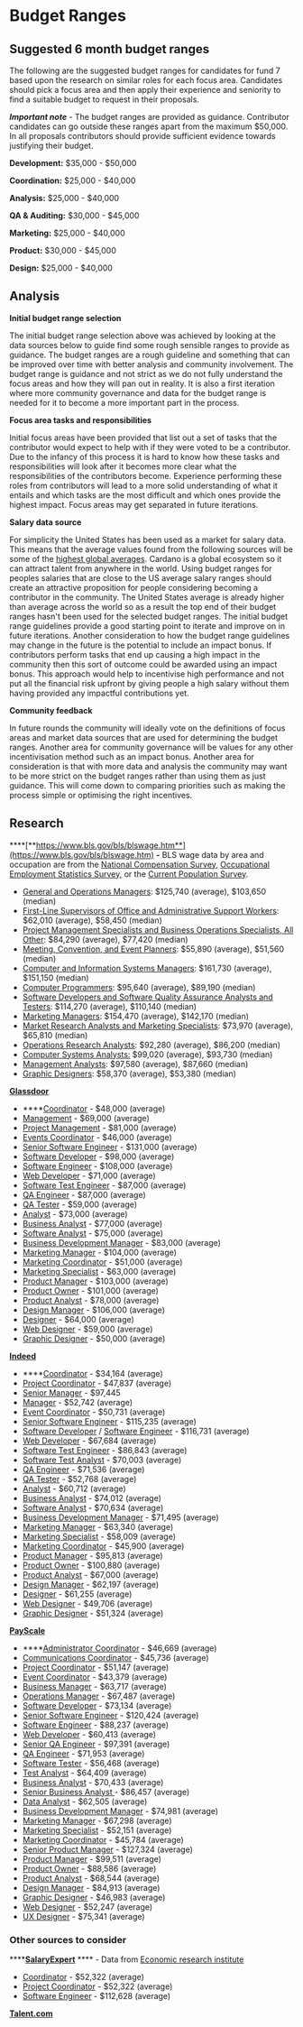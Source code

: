 # Budget Ranges

## Suggested 6 month budget ranges

The following are the suggested budget ranges for candidates for fund 7 based upon the research on similar roles for each focus area. Candidates should pick a focus area and then apply their experience and seniority to find a suitable budget to request in their proposals.



_**Important note**_ - The budget ranges are provided as guidance. Contributor candidates can go outside these ranges apart from the maximum $50,000. In all proposals contributors should provide sufficient evidence towards justifying their budget.



**Development:** $35,000 - $50,000

**Coordination:** $25,000 - $40,000

**Analysis:** $25,000 - $40,000

**QA & Auditing:** $30,000 - $45,000

**Marketing:** $25,000 - $40,000

**Product:** $30,000 - $45,000

**Design:** $25,000 - $40,000



## Analysis



**Initial budget range selection**

The initial budget range selection above was achieved by looking at the data sources below to guide find some rough sensible ranges to provide as guidance. The budget ranges are a rough guideline and something that can be improved over time with better analysis and community involvement. The budget range is guidance and not strict as we do not fully understand the focus areas and how they will pan out in reality. It is also a first iteration where more community governance and data for the budget range is needed for it to become a more important part in the process.



**Focus area tasks and responsibilities**

Initial focus areas have been provided that list out a set of tasks that the contributor would expect to help with if they were voted to be a contributor. Due to the infancy of this process it is hard to know how these tasks and responsibilities will look after it becomes more clear what the responsibilities of the contributors become. Experience performing these roles from contributors will lead to a more solid understanding of what it entails and which tasks are the most difficult and which ones provide the highest impact. Focus areas may get separated in future iterations.



**Salary data source**

For simplicity the United States has been used as a market for salary data. This means that the average values found from the following sources will be some of the [highest global averages](https://data.oecd.org/earnwage/average-wages.htm). Cardano is a global ecosystem so it can attract talent from anywhere in the world. Using budget ranges for peoples salaries that are close to the US average salary ranges should create an attractive proposition for people considering becoming a contributor in the community. The United States average is already higher than average across the world so as a result the top end of their budget ranges hasn't been used for the selected budget ranges. The initial budget range guidelines provide a good starting point to iterate and improve on in future iterations. Another consideration to how the budget range guidelines may change in the future is the potential to include an impact bonus. If contributors perform tasks that end up causing a high impact in the community then this sort of outcome could be awarded using an impact bonus. This approach would help to incentivise high performance and not put all the financial risk upfront by giving people a high salary without them having provided any impactful contributions yet.



**Community feedback**

In future rounds the community will ideally vote on the definitions of focus areas and market data sources that are used for determining the budget ranges. Another area for community governance will be values for any other incentivisation method such as an impact bonus. Another area for consideration is that with more data and analysis the community may want to be more strict on the budget ranges rather than using them as just guidance. This will come down to comparing priorities such as making the process simple or optimising the right incentives.



## Research



****[**https://www.bls.gov/bls/blswage.htm**](https://www.bls.gov/bls/blswage.htm) **-** BLS wage data by area and occupation are from the [National Compensation Survey,](https://www.bls.gov/ncs/) [Occupational Employment Statistics Survey,](https://www.bls.gov/oes/) or the [Current Population Survey](https://www.bls.gov/cps/).

* [General and Operations Managers](https://www.bls.gov/oes/current/oes111021.htm): $125,740 (average), $103,650 (median)
* [First-Line Supervisors of Office and Administrative Support Workers](https://www.bls.gov/oes/current/oes431011.htm): $62,010 (average), $58,450 (median)
* [Project Management Specialists and Business Operations Specialists, All Other](https://www.bls.gov/oes/current/oes131198.htm): $84,290 (average), $77,420 (median)
* [Meeting, Convention, and Event Planners](https://www.bls.gov/oes/current/oes131121.htm): $55,890 (average), $51,560 (median)
* [Computer and Information Systems Managers](https://www.bls.gov/oes/current/oes113021.htm): $161,730 (average), $151,150 (median)
* [Computer Programmers](https://www.bls.gov/oes/current/oes151251.htm): $95,640 (average), $89,190 (median)
* [Software Developers and Software Quality Assurance Analysts and Testers](https://www.bls.gov/oes/current/oes151256.htm): $114,270 (average), $110,140 (median)
* [Marketing Managers](https://www.bls.gov/oes/current/oes112021.htm): $154,470 (average), $142,170 (median)
* [Market Research Analysts and Marketing Specialists](https://www.bls.gov/oes/current/oes131161.htm): $73,970 (average), $65,810 (median)
* [Operations Research Analysts](https://www.bls.gov/oes/current/oes152031.htm): $92,280 (average), $86,200 (median)
* [Computer Systems Analysts:](https://www.bls.gov/oes/current/oes151211.htm) $99,020 (average), $93,730 (median)
* [Management Analysts](https://www.bls.gov/oes/current/oes131111.htm): $97,580 (average), $87,660 (median)
* [Graphic Designers](https://www.bls.gov/oes/current/oes271024.htm): $58,370 (average), $53,380 (median)



****[**Glassdoor**](https://www.glassdoor.co.uk/Salaries/index.htm)****

* ****[Coordinator](https://www.glassdoor.co.uk/Salaries/us-coordinator-salary-SRCH\_IL.0,2\_IN1\_KO3,14.htm) - $48,000 (average)
* [Management](https://www.glassdoor.co.uk/Salaries/us-management-salary-SRCH\_IL.0,2\_IN1\_KO3,13.htm?clickSource=searchBtn) - $69,000 (average)
* [Project Management](https://www.glassdoor.co.uk/Salaries/us-project-management-salary-SRCH\_IL.0,2\_IN1\_KO3,21.htm?clickSource=searchBtn) - $81,000 (average)
* [Events Coordinator](https://www.glassdoor.co.uk/Salaries/us-events-coordinator-salary-SRCH\_IL.0,2\_IN1\_KO3,21.htm?clickSource=searchBtn) - $46,000 (average)
* [Senior Software Engineer](https://www.glassdoor.co.uk/Salaries/us-senior-software-engineer-salary-SRCH\_IL.0,2\_IN1\_KO3,27.htm?clickSource=searchBtn) - $131,000 (average)
* [Software Developer](https://www.glassdoor.co.uk/Salaries/us-software-developer-salary-SRCH\_IL.0,2\_IN1\_KO3,21.htm?clickSource=searchBtn) - $98,000 (average)
* [Software Engineer](https://www.glassdoor.co.uk/Salaries/us-software-engineer-salary-SRCH\_IL.0,2\_IN1\_KO3,20.htm?clickSource=searchBtn) - $108,000 (average)
* [Web Developer](https://www.glassdoor.co.uk/Salaries/us-web-developer-salary-SRCH\_IL.0,2\_IN1\_KO3,16.htm?clickSource=searchBtn) - $71,000 (average)
* [Software Test Engineer](https://www.glassdoor.co.uk/Salaries/us-software-test-engineer-salary-SRCH\_IL.0,2\_IN1\_KO3,25.htm?clickSource=searchBtn) - $87,000 (average)
* [QA Engineer](https://www.glassdoor.co.uk/Salaries/us-qa-engineer-salary-SRCH\_IL.0,2\_IN1\_KO3,14.htm?clickSource=searchBtn) - $87,000 (average)
* [QA Tester](https://www.glassdoor.co.uk/Salaries/us-qa-tester-salary-SRCH\_IL.0,2\_IN1\_KO3,12.htm?clickSource=searchBtn) - $59,000 (average)
* [Analyst](https://www.glassdoor.co.uk/Salaries/us-analyst-salary-SRCH\_IL.0,2\_IN1\_KO3,10.htm?clickSource=searchBtn) - $73,000 (average)
* [Business Analyst](https://www.glassdoor.co.uk/Salaries/us-business-analyst-salary-SRCH\_IL.0,2\_IN1\_KO3,19.htm?clickSource=searchBtn) - $77,000 (average)
* [Software Analyst](https://www.glassdoor.co.uk/Salaries/us-software-analyst-salary-SRCH\_IL.0,2\_IN1\_KO3,19.htm?clickSource=searchBtn) - $75,000 (average)
* [Business Development Manager](https://www.glassdoor.co.uk/Salaries/us-business-development-manager-salary-SRCH\_IL.0,2\_IN1\_KO3,31.htm?clickSource=searchBtn) - $83,000 (average)
* [Marketing Manager](https://www.glassdoor.co.uk/Salaries/us-marketing-manager-salary-SRCH\_IL.0,2\_IN1\_KO3,20.htm?clickSource=searchBtn) - $104,000 (average)
* [Marketing Coordinator](https://www.glassdoor.co.uk/Salaries/us-marketing-coordinator-salary-SRCH\_IL.0,2\_IN1\_KO3,24.htm?clickSource=searchBtn) - $51,000 (average)
* [Marketing Specialist](https://www.glassdoor.co.uk/Salaries/us-marketing-specialist-salary-SRCH\_IL.0,2\_IN1\_KO3,23.htm?clickSource=searchBtn) - $63,000 (average)
* [Product Manager](https://www.glassdoor.co.uk/Salaries/us-product-manager-salary-SRCH\_IL.0,2\_IN1\_KO3,18.htm?clickSource=searchBtn) - $103,000 (average)
* [Product Owner](https://www.glassdoor.co.uk/Salaries/us-product-owner-salary-SRCH\_IL.0,2\_IN1\_KO3,16.htm?clickSource=searchBtn) - $101,000 (average)
* [Product Analyst](https://www.glassdoor.co.uk/Salaries/us-product-analyst-salary-SRCH\_IL.0,2\_IN1\_KO3,18.htm?clickSource=searchBtn) - $78,000 (average)
* [Design Manager](https://www.glassdoor.co.uk/Salaries/us-design-manager-salary-SRCH\_IL.0,2\_IN1\_KO3,17.htm?clickSource=searchBtn) - $106,000 (average)
* [Designer](https://www.glassdoor.co.uk/Salaries/us-designer-salary-SRCH\_IL.0,2\_IN1\_KO3,11.htm?clickSource=searchBtn) - $64,000 (average)
* [Web Designer](https://www.glassdoor.co.uk/Salaries/us-web-designer-salary-SRCH\_IL.0,2\_IN1\_KO3,15.htm?clickSource=searchBtn) - $59,000 (average)
* [Graphic Designer](https://www.glassdoor.co.uk/Salaries/us-graphic-designer-salary-SRCH\_IL.0,2\_IN1\_KO3,19.htm?clickSource=searchBtn) - $50,000 (average)



****[**Indeed**](https://www.indeed.com/career/)****

* ****[Coordinator](https://www.indeed.com/career/coordinator/salaries) - $34,164 (average)
* [Project Coordinator](https://www.indeed.com/career/project-coordinator/salaries) - $47,837 (average)
* [Senior Manager](https://www.indeed.com/career/senior-manager/salaries) - $97,445
* [Manager](https://www.indeed.com/career/manager/salaries) - $52,742 (average)&#x20;
* [Event Coordinator](https://www.indeed.com/career/event-coordinator) - $50,731 (average)
* [Senior Software Engineer](https://www.indeed.com/career/senior-software-engineer/salaries?from=top\_sb) - $115,235 (average)
* [Software Developer](https://www.indeed.com/career/software-engineer/salaries?from=top\_sb) / [Software Engineer](https://www.indeed.com/career/software-engineer/salaries) - $116,731 (average)
* [Web Developer](https://www.indeed.com/career/web-developer/salaries?from=top\_sb) - $67,684 (average)
* [Software Test Engineer](https://www.indeed.com/career/software-test-engineer/salaries?from=top\_sb) - $86,843 (average)
* [Software Test Analyst](https://www.indeed.com/career/test-analyst/salaries?from=top\_sb) - $70,003 (average)
* [QA Engineer](https://www.indeed.com/career/quality-assurance-engineer/salaries?from=top\_sb) - $71,536 (average)
* [QA Tester](https://www.indeed.com/career/quality-assurance-tester/salaries) - $52,768 (average)
* [Analyst](https://www.indeed.com/career/analyst/salaries?from=top\_sb) - $60,712 (average)
* [Business Analyst](https://www.indeed.com/career/business-analyst/salaries?from=top\_sb) - $74,012 (average)
* [Software Analyst](https://www.indeed.com/career/software-analyst/salaries?from=top\_sb) - $70,634 (average)
* [Business Development Manager](https://www.indeed.com/career/business-development-manager/salaries?from=top\_sb) - $71,495 (average)
* [Marketing Manager](https://www.indeed.com/career/marketing-manager/salaries?from=top\_sb) - $63,340 (average)
* [Marketing Specialist](https://www.indeed.com/career/marketing-specialist/salaries?from=top\_sb) - $58,009 (average)
* [Marketing Coordinator](https://www.indeed.com/career/marketing-coordinator/salaries?from=top\_sb) - $45,900 (average)
* [Product Manager](https://www.indeed.com/career/product-manager/salaries?from=top\_sb) - $95,813 (average)
* [Product Owner](https://www.indeed.com/career/product-owner/salaries?from=top\_sb) - $100,880 (average)
* [Product Analyst](https://www.indeed.com/career/product-analyst/salaries?from=top\_sb) - $67,000 (average)
* [Design Manager](https://www.indeed.com/career/design-manager/salaries?from=top\_sb) - $62,197 (average)
* [Designer](https://www.indeed.com/career/designer/salaries?from=top\_sb) - $61,255 (average)
* [Web Designer](https://www.indeed.com/career/web-designer/salaries) - $49,706 (average)
* [Graphic Designer](https://www.indeed.com/career/graphic-designer/salaries) - $51,324 (average)



****[**PayScale**](https://www.payscale.com)****

* ****[Administrator Coordinator](budget-ranges.md#suggested-budget-ranges) - $46,669 (average)
* [Communications Coordinator](https://www.payscale.com/research/US/Job=Communications\_Coordinator/Salary) - $45,736 (average)
* [Project Coordinator](budget-ranges.md#suggested-budget-ranges) - $51,147 (average)
* [Event Coordinator](https://www.payscale.com/research/US/Job=Event\_Coordinator/Salary) - $43,379 (average)
* [Business Manager](https://www.payscale.com/research/US/Job=Business\_Manager/Salary) -  $63,717 (average)
* [Operations Manager](https://www.payscale.com/research/US/Job=Operations\_Manager/Salary) - $67,487 (average)
* [Software Developer](https://www.payscale.com/research/US/Job=Software\_Developer/Salary) - $73,134 (average)
* [Senior Software Engineer](budget-ranges.md#suggested-budget-ranges) - $120,424 (average)
* [Software Engineer](https://www.payscale.com/research/US/Job=Software\_Engineer/Salary) - $88,237 (average)
* [Web Developer](https://www.payscale.com/research/US/Job=Web\_Developer/Salary) - $60,413 (average)
* [Senior QA Engineer](https://www.payscale.com/research/US/Job=Sr.\_Test\_%2F\_Quality\_Assurance\_\(QA\)\_Engineer%2C\_\(Computer\_Software\)/Salary) - $97,391 (average)
* [QA Engineer](https://www.payscale.com/research/US/Job=Quality\_Assurance\_\(QA\)\_Engineer/Salary) - $71,953 (average)
* [Software Tester](https://www.payscale.com/research/US/Job=Software\_Tester/Salary) - $56,468 (average)
* [Test Analyst](https://www.payscale.com/research/US/Job=Test\_Analyst/Salary) - $64,409 (average)
* [Business Analyst](https://www.payscale.com/research/US/Job=Business\_Analyst%2C\_IT/Salary) - $70,433 (average)
* [Senior Business Analyst ](https://www.payscale.com/research/US/Job=Senior\_Business\_Analyst/Salary)- $86,457 (average)
* [Data Analyst](https://www.payscale.com/research/US/Job=Data\_Analyst/Salary) - $62,505 (average)
* [Business Development Manager](https://www.payscale.com/research/US/Job=Business\_Development\_Manager/Salary) - $74,981 (average)
* [Marketing Manager](budget-ranges.md#suggested-budget-ranges) - $67,298 (average)
* [Marketing Specialist](https://www.payscale.com/research/US/Job=Marketing\_Specialist/Salary) - $52,151 (average)
* [Marketing Coordinator](https://www.payscale.com/research/US/Job=Marketing\_Coordinator/Salary) - $45,784 (average)
* [Senior Product Manager](https://www.payscale.com/research/US/Job=Senior\_Product\_Manager/Salary) - $127,324 (average)
* [Product Manager](https://www.payscale.com/research/US/Job=Product\_Manager%2C\_Software/Salary) - $99,511 (average)
* [Product Owner](https://www.payscale.com/research/US/Job=Product\_Owner/Salary) - $88,586 (average)
* [Product Analyst](budget-ranges.md#suggested-budget-ranges) - $68,544 (average)
* [Design Manager](https://www.payscale.com/research/US/Job=Design\_Manager/Salary) - $84,913 (average)
* [Graphic Designer](budget-ranges.md#suggested-budget-ranges) - $46,983 (average)
* [Web Designer](budget-ranges.md#suggested-budget-ranges) - $52,247 (average)
* [UX Designer](https://www.payscale.com/research/US/Job=UX\_Designer/Salary) - $75,341 (average)

### Other sources to consider



****[**SalaryExpert**](budget-ranges.md#suggested-budget-ranges) **** - Data from [Economic research institute](https://www.erieri.com)

* [Coordinator](https://www.salaryexpert.com/salary/job/coordinator/united-states) - $52,322 (average)
* [Project Coordinator](https://www.salaryexpert.com/salary/job/project-coordinator/united-states) - $52,322 (average)
* [Software Engineer](https://www.salaryexpert.com/salary/job/software-engineer/united-states) - $112,628 (average)

****[**Talent.com**](https://www.talent.com/salary)****
